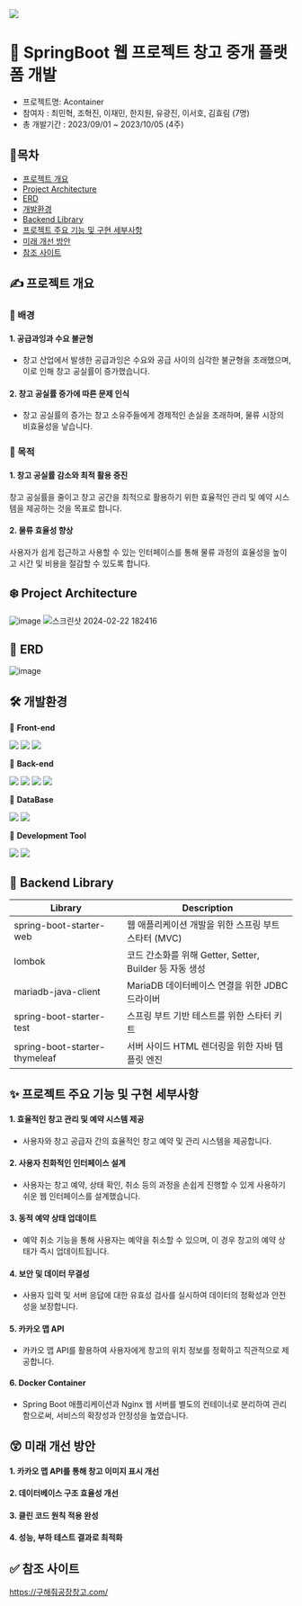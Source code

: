 <img src="https://capsule-render.vercel.app/api?type=waving&height=200&text=Acontainer&fontAlign=50&fontAlignY=40&color=gradient"/>

# 🌈 SpringBoot 웹 프로젝트 창고 중개 플랫폼 개발
- 프로젝트명: Acontainer
- 참여자 : 최민혁, 조혁진, 이재민, 한지원, 유광진, 이서호, 김효림 (7명)
- 총 개발기간 : 2023/09/01 ~ 2023/10/05 (4주)


## 📌목차
- [프로젝트 개요](#-프로젝트-개요)
- [Project Architecture](#-project-architecture)
- [ERD](#-erd)
- [개발환경](#-개발환경)
- [Backend Library](#-backend-library)
- [프로젝트 주요 기능 및 구현 세부사항](#-프로젝트-주요-기능-및-구현-세부사항)
- [미래 개선 방안](#-미래-개선-방안)
- [참조 사이트](#-참조-사이트)

## ✍️ 프로젝트 개요

### 🌿 배경
#### 1. 공급과잉과 수요 불균형
- 창고 산업에서 발생한 공급과잉은 수요와 공급 사이의 심각한 불균형을 초래했으며, 이로 인해 창고 공실률이 증가했습니다.
#### 2. 창고 공실률 증가에 따른 문제 인식
- 창고 공실률의 증가는 창고 소유주들에게 경제적인 손실을 초래하며, 물류 시장의 비효율성을 낳습니다.
### 🔫 목적
#### 1. 창고 공실률 감소와 최적 활용 증진
창고 공실률을 줄이고 창고 공간을 최적으로 활용하기 위한 효율적인 관리 및 예약 시스템을 제공하는 것을 목표로 합니다.
#### 2. 물류 효율성 향상
사용자가 쉽게 접근하고 사용할 수 있는 인터페이스를 통해 물류 과정의 효율성을 높이고 시간 및 비용을 절감할 수 있도록 합니다.

## ❄️ Project Architecture
![image](https://github.com/Youkwangjin/SpringBootTeamProject/assets/117841714/f859af67-9555-4527-8389-d826e0cc6862)
![스크린샷 2024-02-22 182416](https://github.com/Youkwangjin/SpringBootTeamProject/assets/117841714/52beec2b-3ae2-4f86-a93d-c86a8e98ccc1)


## 🏬 ERD
![image](https://github.com/Youkwangjin/SpringBootTeamProject/assets/117841714/ed649889-4f1c-4cb6-aff4-16a3c5271153)

## 🛠 개발환경 

📌 **Front-end**

<img src="https://img.shields.io/badge/html5-E34F26?style=for-the-badge&logo=html5&logoColor=white"> <img src="https://img.shields.io/badge/css3-1572B6?style=for-the-badge&logo=css3&logoColor=white">
<img src="https://img.shields.io/badge/JavaScript-F7DF1E?style=for-the-badge&logo=JavaScript&logoColor=white">

📌 **Back-end**

<img src="https://img.shields.io/badge/thymeleaf-005F0F?style=for-the-badge&logo=thymeleaf&logoColor=white"> <img src="https://img.shields.io/badge/SpringBoot-6DB33F?style=for-the-badge&logo=Spring Boot&logoColor=white"> <img src="https://img.shields.io/badge/MyBatis-2E5E82?style=for-the-badge&logo=MyBatis&logoColor=white"> <img src="https://img.shields.io/badge/Docker-2496ED?style=for-the-badge&logo=Docker&logoColor=white">

📌 **DataBase**

<img src="https://img.shields.io/badge/mariadb-003545?style=for-the-badge&logo=mariadb&logoColor=white"> <img src="https://img.shields.io/badge/amazonrds-527FFF?style=for-the-badge&logo=amazonrds&logoColor=white">

📌 **Development Tool** 

<img src="https://img.shields.io/badge/intellijidea-000000?style=for-the-badge&logo=intellijidea&logoColor=white"> <img src="https://img.shields.io/badge/eclipseide-2C2255?style=for-the-badge&logo=eclipseide&logoColor=white"> 

## 📙 Backend Library

| Library                          | Description                                                 |
|----------------------------------|-------------------------------------------------------------|
| spring-boot-starter-web          | 웹 애플리케이션 개발을 위한 스프링 부트 스타터 (MVC)         |
| lombok                           | 코드 간소화를 위해 Getter, Setter, Builder 등 자동 생성      |
| mariadb-java-client              | MariaDB 데이터베이스 연결을 위한 JDBC 드라이버               |
| spring-boot-starter-test         | 스프링 부트 기반 테스트를 위한 스타터 키트                   |
| spring-boot-starter-thymeleaf    | 서버 사이드 HTML 렌더링을 위한 자바 템플릿 엔진              |



## ✨ 프로젝트 주요 기능 및 구현 세부사항

#### 1. 효율적인 창고 관리 및 예약 시스템 제공
- 사용자와 창고 공급자 간의 효율적인 창고 예약 및 관리 시스템을 제공합니다.
#### 2. 사용자 친화적인 인터페이스 설계
- 사용자는 창고 예약, 상태 확인, 취소 등의 과정을 손쉽게 진행할 수 있게  사용하기 쉬운 웹 인터페이스를 설계했습니다.
#### 3. 동적 예약 상태 업데이트
- 예약 취소 기능을 통해 사용자는 예약을 취소할 수 있으며, 이 경우 창고의 예약 상태가 즉시 업데이트됩니다.
#### 4. 보안 및 데이터 무결성
- 사용자 입력 및 서버 응답에 대한 유효성 검사를 실시하여 데이터의 정확성과 안전성을 보장합니다.
#### 5. 카카오 맵 API
- 카카오 맵 API를 활용하여 사용자에게 창고의 위치 정보를 정확하고 직관적으로 제공합니다.
#### 6. Docker Container
- Spring Boot 애플리케이션과 Nginx 웹 서버를 별도의 컨테이너로 분리하여 관리함으로써, 서비스의 확장성과 안정성을 높였습니다.
  
## 😲 미래 개선 방안

#### 1. 카카오 맵 API를 통해 창고 이미지 표시 개선
#### 2. 데이터베이스 구조 효율성 개선
#### 3. 클린 코드 원칙 적용 완성
#### 4. 성능, 부하 테스트 결과로 최적화

## ✅ 참조 사이트

https://구해줘공장창고.com/
